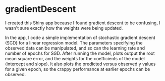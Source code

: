 # gradientDescent


I created this Shiny app because I found gradient descent to be confusing, I wasn't sure exactly how the weights were being updated. 

In the app, I code a simple implementation of stochastic gradient descent (SGD) for a linear regression model. The parameters specifying the observed data can be manipulated, and so can the learning rate and number of epochs for SGD.
After running the model, plots output the root mean square error, and the weights for the coefficients of the model (intercept and slope). It also plots the predicted versus observed y values for a given epoch, so the crappy performance at earlier epochs can be observed.
